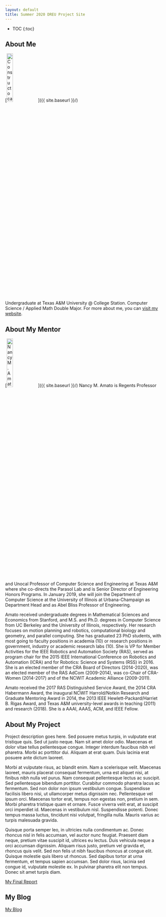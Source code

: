 ```yaml
---
layout: default
title: Summer 2020 DREU Project Site
---
```


* TOC
{:toc}

## About Me

[<img src="{{ site.baseurl }}/images/jose1.jpeg" alt="Constructocat by https://github.com/jasoncostello" style="width: 20%;" class="leftimg"/>]({{ site.baseurl }}/)

Undergraduate at Texas A&M University @ College Station.
Computer Science / Applied Math Double Major.
For more about me, you can [visit my website](https://ghde.dev/).

## About My Mentor

[<img src="{{ site.baseurl }}/images/amato131.jpg" alt="Nancy M. Amato" style="width: 20%;" class="leftimg"/>]({{ site.baseurl }}/)
Nancy M. Amato is Regents Professor and Unocal Professor of Computer Science and Engineering at Texas A&M where she co-directs the Parasol Lab and is Senior Director of Engineering Honors Programs. In January 2019, she will join the Department of Computer Science at the University of Illinois at Urbana-Champaign as Department Head and as Abel Bliss Professor of Engineering.

Amato received undergraduate degrees in Mathematical Sciences and Economics from Stanford, and M.S. and Ph.D. degrees in Computer Science from UC Berkeley and the University of Illinois, respectively. Her research focuses on motion planning and robotics, computational biology and geometry, and parallel computing. She has graduated 23 PhD students, with most going to faculty positions in academia (10) or research positions in government, industry or academic research labs (10). She is VP for Member Activities for the IEEE Robotics and Automation Society (RAS), served as program chair for the 2015 IEEE International Conference on Robotics and Automation (ICRA) and for Robotics: Science and Systems (RSS) in 2016. She is an elected member of the CRA Board of Directors (2014-2020), was an elected member of the RAS AdCom (2009-2014), was co-Chair of CRA-Women (2014-2017) and of the NCWIT Academic Alliance (2009-2011).

Amato received the 2017 RAS Distinguished Service Award, the 2014 CRA Habermann Award, the inaugural NCWIT Harrold/Notkin Research and Graduate Mentoring Award in 2014, the 2013 IEEE Hewlett-Packard/Harriet B. Rigas Award, and Texas A&M university-level awards in teaching (2011) and research (2018). She is a AAAI, AAAS, ACM, and IEEE Fellow.

## About My Project

Project description goes here.
Sed posuere metus turpis, in vulputate erat tristique quis. Sed ut justo neque. Nam sit amet dolor odio. Maecenas et dolor vitae tellus pellentesque congue. Integer interdum faucibus nibh vel pharetra. Morbi ac porttitor dui. Aliquam at erat quam. Duis lacinia erat posuere ante dictum laoreet.

Morbi at vulputate risus, ac blandit enim. Nam a scelerisque velit. Maecenas laoreet, mauris placerat consequat fermentum, urna est aliquet nisi, at finibus nibh nulla vel purus. Nam consequat pellentesque lectus ac suscipit. Sed pellentesque bibendum porttitor. Curabitur commodo pharetra lacus ac fermentum. Sed non dolor non ipsum vestibulum congue. Suspendisse facilisis libero nisi, ut ullamcorper metus dignissim nec. Pellentesque vel ipsum orci. Maecenas tortor erat, tempus non egestas non, pretium in sem. Morbi pharetra tristique quam et ornare. Fusce viverra velit erat, at suscipit orci imperdiet id. Maecenas in vestibulum nisl. Suspendisse potenti. Donec tempus massa luctus, tincidunt nisi volutpat, fringilla nulla. Mauris varius ac turpis malesuada gravida.

Quisque porta semper leo, in ultricies nulla condimentum ac. Donec rhoncus nisl in felis accumsan, vel auctor nunc feugiat. Praesent diam neque, pretium vitae suscipit id, ultrices eu lectus. Duis vehicula neque a orci accumsan dignissim. Aliquam risus justo, pretium vel gravida et, rhoncus quis velit. Sed non felis ut nibh faucibus rhoncus at congue elit. Quisque molestie quis libero ut rhoncus. Sed dapibus tortor at urna fermentum, et tempus sapien accumsan. Sed dolor risus, lacinia sed congue id, vulputate molestie ex. In pulvinar pharetra elit non tempus. Donec sit amet turpis diam.

[My Final Report](files/finalreport.pdf)

## My Blog

[My Blog](blog.html)
